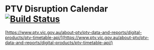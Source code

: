 # PTV Disruption Calendar [![Build Status](https://travis-ci.com/anthropomorphized/ptv-disruption-calendar.svg?token=Dwwz3yqQMLyXVEkTpp5V&branch=master)](https://travis-ci.com/anthropomorphized/ptv-disruption-calendar)

[https://www.ptv.vic.gov.au/about-ptv/ptv-data-and-reports/digital-products/ptv-timetable-api/](https://www.ptv.vic.gov.au/about-ptv/ptv-data-and-reports/digital-products/ptv-timetable-api/)
